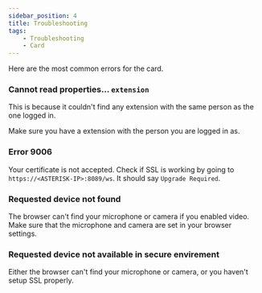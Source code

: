 ```yaml
---
sidebar_position: 4
title: Troubleshooting
tags:
    - Troubleshooting
    - Card
---
```


Here are the most common errors for the card.

### Cannot read properties... `extension`
This is because it couldn't find any extension with the same person as the one logged in.

Make sure you have a extension with the person you are logged in as.

### Error 9006
Your certificate is not accepted. Check if SSL is working by going to `https://<ASTERISK-IP>:8089/ws`. It should say `Upgrade Required`.

### Requested device not found
The browser can't find your microphone or camera if you enabled video. Make sure that the microphone and camera are set in your browser settings.

### Requested device not available in secure envirement
Either the browser can't find your microphone or camera, or you haven't setup SSL properly.
